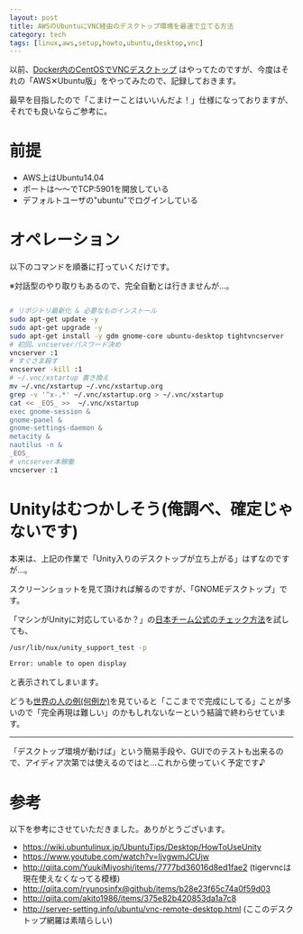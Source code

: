 ```yaml
---
layout: post
title: AWSのUbuntuにVNC経由のデスクトップ環境を最速で立てる方法
category: tech
tags: [linux,aws,setup,howto,ubuntu,desktop,vnc]
---
```


以前、[Docker内のCentOSでVNCデスクトップ](https://github.com/kazuhito-m/dockers/blob/master/desktop_and_browser_vnc/Dockerfile) はやってたのですが、今度はそれの「AWS✕Ubuntu版」をやってみたので、記録しておきます。

最早を目指したので「こまけーことはいいんだよ！」仕様になっておりますが、それでも良いならご参考に。

# 前提

+ AWS上はUbuntu14.04
+ ポートは〜〜でTCP:5901を開放している
+ デフォルトユーザの"ubuntu"でログインしている


# オペレーション

以下のコマンドを順番に打っていくだけです。

※対話型のやり取りもあるので、完全自動とは行きませんが…。


```bash

# リポジトリ最新化 & 必要なものインストール
sudo apt-get update -y
sudo apt-get upgrade -y
sudo apt-get install -y gdm gnome-core ubuntu-desktop tightvncserver 
# 初回、vncserverパスワード決め
vncserver :1
# すぐさま殺す
vncserver -kill :1
# ~/.vnc/xstartup 書き換え
mv ~/.vnc/xstartup ~/.vnc/xstartup.org
grep -v '^x-.*' ~/.vnc/xstartup.org > ~/.vnc/xstartup
cat << _EOS_ >>  ~/.vnc/xstartup
exec gnome-session &
gnome-panel &
gnome-settings-daemon &
metacity &
nautilus -n &
_EOS_
# vncserver本稼働
vncserver :1
```


# Unityはむつかしそう(俺調べ、確定じゃないです)

本来は、上記の作業で「Unity入りのデスクトップが立ち上がる」はずなのですが…。

スクリーンショットを見て頂ければ解るのですが、「GNOMEデスクトップ」です。

「マシンがUnityに対応しているか？」の[日本チーム公式のチェック方法](https://wiki.ubuntulinux.jp/UbuntuTips/Desktop/HowToUseUnity)を試しても、

```bash
/usr/lib/nux/unity_support_test -p

Error: unable to open display
```

と表示されてしまいます。

どうも[世界の人の例(何例か)](https://www.youtube.com/watch?v=ljvgwmJCUjw
)を見ていると「ここまでで完成にしてる」ことが多いので「完全再現は難しい」のかもしれないなーという結論で終わらせています。

---

「デスクトップ環境が動けば」という簡易手段や、GUIでのテストも出来るので、アイディア次第では使えるのではと…これから使っていく予定です♪


# 参考

以下を参考にさせていただきました。ありがとうございます。

+ https://wiki.ubuntulinux.jp/UbuntuTips/Desktop/HowToUseUnity
+ https://www.youtube.com/watch?v=ljvgwmJCUjw
+ http://qiita.com/YuukiMiyoshi/items/7777bd36016d8ed1fae2 (tigervncは現在使えなくなってる模様)
+ http://qiita.com/ryunosinfx@github/items/b28e23f65c74a0f59d03
+ http://qiita.com/akito1986/items/375e82b420853da1a7c8
+ http://server-setting.info/ubuntu/vnc-remote-desktop.html (ここのデスクトップ網羅は素晴らしい)
